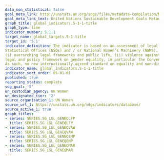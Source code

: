 ```yaml
---
data_non_statistical: false
goal_meta_link: http://unstats.un.org/sdgs/files/metadata-compilation/Metadata-Goal-5.pdf
goal_meta_link_text: United Nations Sustainable Development Goals Metadata (pdf 634kB)
graph_title: global_indicators.5-1-1-title
graph_type: line
indicator_number: 5.1.1
target_name: global_targets.5-1-title
target_id: '5.1'
indicator_definition: The indicator is based on an assessment of legal frameworks that promote, enforce and monitor gender equality. The assessment is carried out by national counterparts, including National
Statistical Offices (NSOs) and / or National Women’s Machinery (NWMs), and legal practitioners/researchers on gender equality, using a questionnaire comprising 42 yes / no questions under four areas of law
(i) overarching legal frameworks and public life, (ii) violence against women, (iii) employment and economic benefits, and (iv) marriage and family. The areas of law and questions are drawn from the international
legal and policy framework on gender equality, in particular the Convention on the Elimination of All Forms of Discrimination against Women (CEDAW), which has 189 States parties, and the Beijing Platform for Action.
As such, no new internationally agreed standard on equality and non-discrimination on the basis of sex was needed.
indicator_name: global_indicators.5-1-1-title
indicator_sort_order: 05-01-01
published: true
reporting_status: complete
sdg_goal: '5'
un_custodian_agency: UN Women
un_designated_tier: '2'
source_organisation_1: UN Women
source_url_1: https://unstats.un.org/sdgs/indicators/database/
source_active_1: true
graph_titles:
- series: SERIES.SG_LGL_GENEQLFP
  title: SERIES.SG_LGL_GENEQLFP
- series: SERIES.SG_LGL_GENEQVAW
  title: SERIES.SG_LGL_GENEQVAW
- series: SERIES.SG_LGL_GENEQEMP
  title: SERIES.SG_LGL_GENEQEMP
- series: SERIES.SG_LGL_GENEQMAR
  title: SERIES.SG_LGL_GENEQMAR 
---
```

